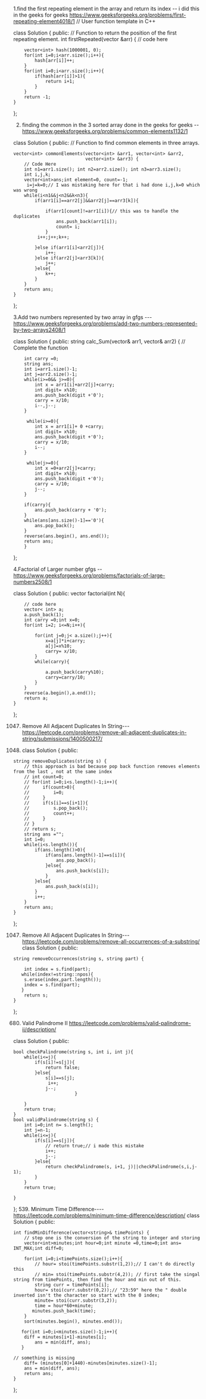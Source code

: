 1.find the first repeating element in the array and return its index -- i did this in the geeks for geeks https://www.geeksforgeeks.org/problems/first-repeating-element4018/1
// User function template in C++

class Solution {
  public:
    // Function to return the position of the first repeating element.
    int firstRepeated(vector<int> &arr) {
        // code here
        
        vector<int> hash(1000001, 0); 
        for(int i=0;i<arr.size();i++){
            hash[arr[i]]++;
        }
        for(int i=0;i<arr.size();i++){
            if(hash[arr[i]]>1){
                return i+1;
            }
        }
        return -1;
    }
};


2. finding the common in the 3 sorted array done in the geeks for geeks --https://www.geeksforgeeks.org/problems/common-elements1132/1
   
class Solution {
  public:
    // Function to find common elements in three arrays.
    
    vector<int> commonElements(vector<int> &arr1, vector<int> &arr2,
                               vector<int> &arr3) {
        // Code Here
        int n1=arr1.size(); int n2=arr2.size(); int n3=arr3.size();
        int i,j,k;
        vector<int>ans;int element=0, count=-1;
         i=j=k=0;// I was mistaking here for that i had done i,j,k=0 which was wrong 
        while(i<n1&&j<n2&&k<n3){
            if(arr1[i]==arr2[j]&&arr2[j]==arr3[k]){
                
                if(arr1[count]!=arr1[i]){// this was to handle the duplicates 
                    ans.push_back(arr1[i]);
                    count= i;
                }
             i++;j++;k++;
                
            }else if(arr1[i]<arr2[j]){
                i++;
            }else if(arr2[j]<arr3[k]){
                j++;
            }else{
                k++;
            }
        }
        return ans;
    }
};

3.Add two numbers represented by two array in gfgs  ---https://www.geeksforgeeks.org/problems/add-two-numbers-represented-by-two-arrays2408/1

class Solution {
  public:
    string calc_Sum(vector<int>& arr1, vector<int>& arr2) {
        // Complete the function
        
        int carry =0; 
        string ans; 
        int i=arr1.size()-1;
        int j=arr2.size()-1; 
        while(i>=0&& j>=0){
            int x = arr1[i]+arr2[j]+carry;
            int digit= x%10;
            ans.push_back(digit +'0');
            carry = x/10;
            i--,j--;
        }
        
         while(i>=0){
            int x = arr1[i]+ 0 +carry;
            int digit= x%10;
            ans.push_back(digit +'0');
            carry = x/10;
            i--;
        }
        
         while(j>=0){
            int x =0+arr2[j]+carry;
            int digit= x%10;
            ans.push_back(digit +'0');
            carry = x/10;
            j--;
        }
        
        if(carry){
            ans.push_back(carry + '0');
        }
        while(ans[ans.size()-1]=='0'){
            ans.pop_back();
        }
        reverse(ans.begin(), ans.end());
        return ans; 
        }
};

4.Factorial of Larger number  gfgs --https://www.geeksforgeeks.org/problems/factorials-of-large-numbers2508/1

class Solution {
public:
    vector<int> factorial(int N){
    
        // code here
        vector< int> a; 
        a.push_back(1);
        int carry =0;int x=0; 
        for(int i=2; i<=N;i++){
            
            for(int j=0;j< a.size();j++){
                x=a[j]*i+carry;
                a[j]=x%10;
                carry= x/10;
            }
            while(carry){
               
                a.push_back(carry%10);
                carry=carry/10;
            }
        }
        reverse(a.begin(),a.end());
        return a; 
    }
};


1047. Remove All Adjacent Duplicates In String---https://leetcode.com/problems/remove-all-adjacent-duplicates-in-string/submissions/1400500217/

1048. class Solution {
public:

    string removeDuplicates(string s) {
        // this approach is bad because pop back function removes elements from the last , not at the same index
        // int count=0;
        // for(int i=0;i<s.length()-1;i++){
        //     if(count>0){
        //         i=0;
        //     }
        //     if(s[i]==s[i+1]){
        //         s.pop_back();
        //         count++;
        //     }
        // }
        // return s; 
        string ans ="";
        int i=0;
        while(i<s.length()){
            if(ans.length()>0){
                if(ans[ans.length()-1]==s[i]){
                    ans.pop_back();
                }else{
                    ans.push_back(s[i]);
                }
            }else{
                ans.push_back(s[i]);
            }
            i++;
        }
        return ans;
    }
};

1047. Remove All Adjacent Duplicates In String---https://leetcode.com/problems/remove-all-occurrences-of-a-substring/
      class Solution {
public:

    string removeOccurrences(string s, string part) {

        int index = s.find(part);
       while(index!=string::npos){       
        s.erase(index,part.length());
        index = s.find(part);
       }
        return s;
    }
    
};

680. Valid Palindrome II  https://leetcode.com/problems/valid-palindrome-ii/description/

class Solution {
public:

    bool checkPalindrome(string s, int i, int j){
        while(i<=j){
            if(s[i]!=s[j]){
                return false;
            }else{
                s[i]==s[j];
                 i++;
                j--;
                           }

        }
        return true;
    }
    bool validPalindrome(string s) {
        int i=0;int n= s.length();
        int j=n-1;
        while(i<=j){
            if(s[i]==s[j]){
                // return true;// i made this mistake
                i++;
                j--;
            }else{
                return checkPalindrome(s, i+1, j)||checkPalindrome(s,i,j-1);
            }
        }
        return true;
        
    }
};
539. Minimum Time Difference----https://leetcode.com/problems/minimum-time-difference/description/
class Solution {
public:

    int findMinDifference(vector<string>& timePoints) {
        // step one is the conversion of the string to integer and storing 
        vector<int>minutes;int hour=0;int minute =0,time=0;int ans= INT_MAX;int diff=0;
        
        for(int i=0;i<timePoints.size();i++){
            // hour= stoi(timePoints.substr(1,2));// I can't do directly this 
            // min= stoi(timePoints.substr(4,2)); // first take the singal string from timePoints, then find the hour and min out of this.
            string curr = timePoints[i];
            hour= stoi(curr.substr(0,2));// "23:59" here the " double inverted isn't the character so start with the 0 index;
            minute= stoi(curr.substr(3,2));
            time = hour*60+minute;
           minutes.push_back(time);
        }
        sort(minutes.begin(), minutes.end());

       for(int i=0;i<minutes.size()-1;i++){
        diff = minutes[i+1]-minutes[i];
            ans = min(diff, ans);
       }

    // something is missing 
        diff= (minutes[0]+1440)-minutes[minutes.size()-1];
        ans = min(diff, ans);
        return ans;
    }
};
